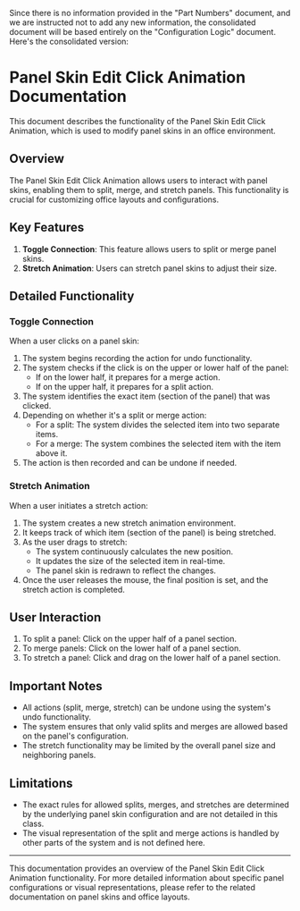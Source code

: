 Since there is no information provided in the "Part Numbers" document, and we are instructed not to add any new information, the consolidated document will be based entirely on the "Configuration Logic" document. Here's the consolidated version:

# Panel Skin Edit Click Animation Documentation

This document describes the functionality of the Panel Skin Edit Click Animation, which is used to modify panel skins in an office environment.

## Overview

The Panel Skin Edit Click Animation allows users to interact with panel skins, enabling them to split, merge, and stretch panels. This functionality is crucial for customizing office layouts and configurations.

## Key Features

1. **Toggle Connection**: This feature allows users to split or merge panel skins.
2. **Stretch Animation**: Users can stretch panel skins to adjust their size.

## Detailed Functionality

### Toggle Connection

When a user clicks on a panel skin:

1. The system begins recording the action for undo functionality.
2. The system checks if the click is on the upper or lower half of the panel:
   - If on the lower half, it prepares for a merge action.
   - If on the upper half, it prepares for a split action.
3. The system identifies the exact item (section of the panel) that was clicked.
4. Depending on whether it's a split or merge action:
   - For a split: The system divides the selected item into two separate items.
   - For a merge: The system combines the selected item with the item above it.
5. The action is then recorded and can be undone if needed.

### Stretch Animation

When a user initiates a stretch action:

1. The system creates a new stretch animation environment.
2. It keeps track of which item (section of the panel) is being stretched.
3. As the user drags to stretch:
   - The system continuously calculates the new position.
   - It updates the size of the selected item in real-time.
   - The panel skin is redrawn to reflect the changes.
4. Once the user releases the mouse, the final position is set, and the stretch action is completed.

## User Interaction

1. To split a panel: Click on the upper half of a panel section.
2. To merge panels: Click on the lower half of a panel section.
3. To stretch a panel: Click and drag on the lower half of a panel section.

## Important Notes

- All actions (split, merge, stretch) can be undone using the system's undo functionality.
- The system ensures that only valid splits and merges are allowed based on the panel's configuration.
- The stretch functionality may be limited by the overall panel size and neighboring panels.

## Limitations

- The exact rules for allowed splits, merges, and stretches are determined by the underlying panel skin configuration and are not detailed in this class.
- The visual representation of the split and merge actions is handled by other parts of the system and is not defined here.

---

This documentation provides an overview of the Panel Skin Edit Click Animation functionality. For more detailed information about specific panel configurations or visual representations, please refer to the related documentation on panel skins and office layouts.